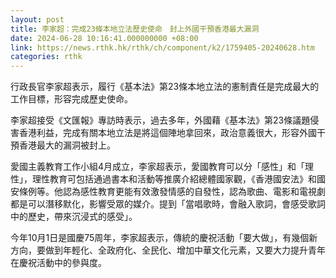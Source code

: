 ```yaml
---
layout: post
title: 李家超：完成23條本地立法歷史使命　封上外國干預香港最大漏洞
date: 2024-06-28 10:16:41.000000000 +08:00
link: https://news.rthk.hk/rthk/ch/component/k2/1759405-20240628.htm
categories: rthk
---
```


行政長官李家超表示，履行《基本法》第23條本地立法的憲制責任是完成最大的工作目標，形容完成歷史使命。

李家超接受《文匯報》專訪時表示，過去多年，外國藉《基本法》第23條議題侵害香港利益，完成有關本地立法是將這個陣地拿回來，政治意義很大，形容外國干預香港最大的漏洞被封上。

愛國主義教育工作小組4月成立，李家超表示，愛國教育可以分「感性」和「理性」，理性教育可包括通過書本和活動等推廣介紹總體國家觀，《香港國安法》和國安條例等。他認為感性教育更能有效激發情感的自發性，認為歌曲、電影和電視劇都是可以潛移默化，影響受眾的媒介。提到「當唱歌時，會融入歌詞，會感受歌詞中的歷史，帶來沉浸式的感受」。

今年10月1日是國慶75周年，李家超表示，傳統的慶祝活動「要大做」，有幾個新方向，要做到年輕化、全政府化、全民化、增加中華文化元素，又要大力提升青年在慶祝活動中的參與度。
